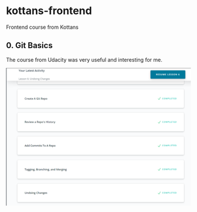 # kottans-frontend
Frontend course from Kottans

## 0. Git Basics
The course from Udacity was very useful and interesting for me.

![image of finished course on Udacity](https://github.com/WEremite/kottans-frontend/blob/main/Images/Udacity-git-course.png)
